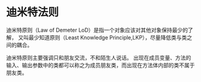 # 迪米特法则

迪米特原则（Law of Demeter LoD）是指一个对象应该对其他对象保持最少的了解，
又叫最少知道原则（Least Knowledge Principle,LKP），尽量降低类与类之间的耦合。

迪米特原则主要强调只和朋友交流，不和陌生人说话。
出现在成员变量、方法的输入、输出参数中的类都可以称之为成员朋友类，而出现在方法体内部的类不属于朋友类。

